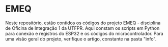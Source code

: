 # EMEQ

Neste repositório, estão contidos os códigos do projeto EMEQ - disciplina de Oficina de Integração 1 da UTFPR. Aqui constam os scripts em Python para conexão e registros do ESP32 e os códigos do microcontrolador. Para uma visão geral do projeto, verifique o artigo, constante na pasta "info". 
